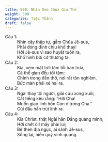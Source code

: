 ```yaml
---
title: 500. Nhìn Xem Chúa Cứu Thế
weight: 500
categories: Tiệc Thánh
draft: false
---
```

<dl><dt>Câu 1:</dt><dd data-verse="1">Nhìn cây thập tự, gẫm Chúa Jê-sus, <br/>Phải đóng đinh chịu khổ thay! <br/>Hỡi Jê-sus vì sao huyết tuôn ra, <br/>Khổ hình bởi cớ thương ta. </dd><dt>Câu 2:</dt><dd data-verse="2">Kìa, xem mặt trời tăm tối ban trưa, <br/>Cả thế gian đều tối tăm; <br/>Chính trong đền thờ, nơi rất tôn nghiêm, <br/>Bức màn phải xé hai ra. </dd><dt>Câu 3:</dt><dd data-verse="3">Ngài thay tội người, giải cứu xong xuôi, <br/>Cất tiếng kêu rằng: "Hỡi Cha! <br/>Muốn giao linh hồn Con ở trong Cha." <br/>Cúi đầu hẳn trút linh ra. </dd><dt>Câu 4:</dt><dd data-verse="4">Kìa Christ, thật Ngài hẳn Đấng quang minh, <br/>Hỡi chết ôi! mầy phải lui; <br/>Bẻ then địa ngục, ai sánh Jê-sus, <br/>Sống lại, hiển quý vinh quang. </dd></dl>